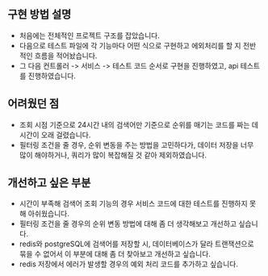 ## 구현 방법 설명
- 처음에는 전체적인 프로젝트 구조를 잡았습니다.
- 다음으로 테스트 파일에 각 기능마다 어떤 식으로 구현하고 에외처리를 할 지 전반적인 흐름을 적어놨습니다.
- 그 다음 컨트롤러 -> 서비스 -> 테스트 코드 순서로 구현을 진행하였고, api 테스트를 진행하였습니다.

## 어려웠던 점
- 조회 시점 기준으로 24시간 내의 검색어만 기준으로 순위를 매기는 코드를 짜는 데 시간이 오래 걸렸습니다.
- 필터링 조건을 줄 경우, 순위 변동을 주는 방법을 고민하다가, 데이터 저장을 너무 많이 해야하거나, 쿼리가 많이 복잡해질 것 같아 제외하였습니다.

## 개선하고 싶은 부분
- 시간이 부족해 검색어 조회 기능의 경우 서비스 코드에 대한 테스트를 진행하지 못해 아쉬웠습니다.
- 필터링 조건을 줄 경우의 순위 변동 방법에 대해 좀 더 생각해보고 개선하고 싶습니다.
- redis와 postgreSQL에 검색어를 저장할 시, 데이터베이스가 달라 트랜잭션으로 묶을 수 없어서 이 부분에 대해 좀 더 찾아보고 개선하고 싶습니다.
- redis 저장에서 에러가 발생할 경우의 예외 처리 코드를 추가하고 싶습니다. 
